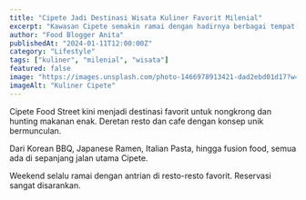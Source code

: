 ```yaml
---
title: "Cipete Jadi Destinasi Wisata Kuliner Favorit Milenial"
excerpt: "Kawasan Cipete semakin ramai dengan hadirnya berbagai tempat kuliner instagramable yang digemari anak muda."
author: "Food Blogger Anita"
publishedAt: "2024-01-11T12:00:00Z"
category: "Lifestyle"
tags: ["kuliner", "milenial", "wisata"]
featured: false
image: "https://images.unsplash.com/photo-1466978913421-dad2ebd01d17?w=1200&h=675&fit=crop"
imageAlt: "Kuliner Cipete"
---
```


Cipete Food Street kini menjadi destinasi favorit untuk nongkrong dan hunting makanan enak. Deretan resto dan cafe dengan konsep unik bermunculan.

Dari Korean BBQ, Japanese Ramen, Italian Pasta, hingga fusion food, semua ada di sepanjang jalan utama Cipete.

Weekend selalu ramai dengan antrian di resto-resto favorit. Reservasi sangat disarankan.
